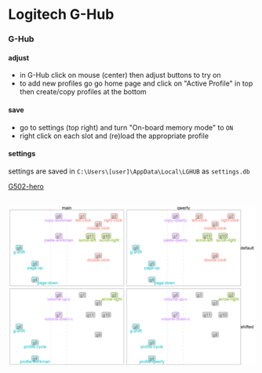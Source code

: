 # Logitech G-Hub

### G-Hub

#### adjust 

* in G-Hub click on mouse (center) then adjust buttons to try on
* to add new profiles go go home page and click on "Active Profile" in top then create/copy profiles at the bottom

#### save

* go to settings (top right) and turn "On-board memory mode" to `ON`
* right click on each slot and (re)load the appropriate profile 

#### settings

settings are saved in `C:\Users\[user]\AppData\Local\LGHUB` as `settings.db`

[G502-hero](g502)

&nbsp;&nbsp;&nbsp;&nbsp;&nbsp;&nbsp;&nbsp;&nbsp;<img src="https://raw.githubusercontent.com/rjake/keyboard_layouts/master/layouts/mouse/logitech/g502/map.png"  alt="g502-map" width = 600>
